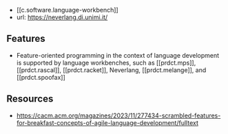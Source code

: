 
- [[c.software.language-workbench]]
- url: https://neverlang.di.unimi.it/


## Features

- Feature-oriented programming in the context of language development is supported by language workbenches, such as [[prdct.mps]], [[prdct.rascal]], [[prdct.racket]], Neverlang, [[prdct.melange]], and [[prdct.spoofax]]

## Resources

- https://cacm.acm.org/magazines/2023/11/277434-scrambled-features-for-breakfast-concepts-of-agile-language-development/fulltext